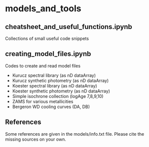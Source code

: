 # models_and_tools

## cheatsheet_and_useful_functions.ipynb
Collections of small useful code snippets

## creating_model_files.ipynb
Codes to create and read model files
- Kurucz spectral library (as nD dataArray)
- Kurucz synthetic photometry (as nD dataArray)
- Koester spectral library (as nD dataArray)
- Koester synthetic photometry (as nD dataArray)
- Simple isochrone collection (logAge 7,8,9,10)
- ZAMS for various metallicities
- Bergeron WD cooling curves (DA, DB)

## References
Some references are given in the models/info.txt file. Please cite the missing sources on your own.
